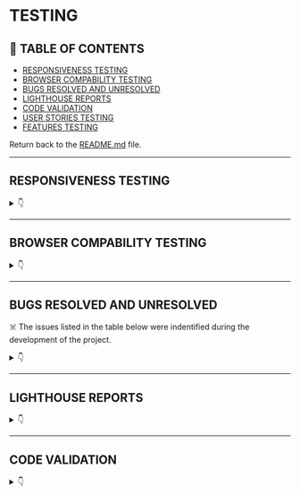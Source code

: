 # TESTING

## 🚀 TABLE OF CONTENTS

* [RESPONSIVENESS TESTING](#responsiveness-testing)
* [BROWSER COMPABILITY TESTING](#browser-compability-testing)
* [BUGS RESOLVED AND UNRESOLVED](#bugs-resolved-and-unresolved)
* [LIGHTHOUSE REPORTS](#lighthouse-reports)
* [CODE VALIDATION](#code-validation)
* [USER STORIES TESTING](#user-story-testing)
* [FEATURES TESTING](#features-testing)

Return back to the [README.md](README.md) file.

- - -

## RESPONSIVENESS TESTING

<details>
<summary>👇</summary>

The deployed project was tested on multiple devices for responsiveness issues.

![Responsiveness](docs/amires.JPG)

You will observe the tag line under the logo is expanded as screen size increases, & the navbar on mobile is a cut down version of navbar on full screen. The following Bootstrap classes `table-responsive table-condensed nav-expand d-none d-*-block` aid responsiviness & avoid need for media queries. However I have encountered a problem with table alignment which will not be sorted before submitting [link to table on Full Task List on > small screens]() 
It would be better UX if I could have implemented a sticky-navbar.

</details>

- - -

## BROWSER COMPABILITY TESTING


<details>
<summary>👇</summary>

The deployed project was tested on 3 browsers to check for compatibility issues and works as expected. 

|Browser | Screenshot | 
|:---:|:---: |
| Chrome | ![Chrome](docs/b-chrome.jpg)  |
| FireFox  | ![Firefox](docs/b-firefox.jpg)  |
| Edge  | ![Edge](docs/b-edge.jpg)  |

</details>

- - -

## BUGS RESOLVED AND UNRESOLVED 

☠️ The issues listed in the table below were indentified during the development of the project.

<details>
<summary>👇</summary>

|N.| Issue |  Action | Status | 
|:---|:--- |:--- |:--- |
|01| Table django_session don't exists | Command: python manage.py migrate sessions | Closed | 
| 22 | Video of the testing exceeds GitHub's file size limit and push was rejected | Delete video, `git reset --soft` was used to reset the last three commits, new commit was done with the changes, then the code was pushed to GitHub successfully | Closed | 
I have encountered a problem with table alignment which will not be sorted before submitting [link to table on Full Task List on > small screens]() *see reponsiviness()
It would be better UX if I could have implemented a sticky-navbar.
There are no remaining bugs.

</details>

- - -

## LIGHTHOUSE REPORTS

<details>
<summary>👇</summary>

Here are Lighthouse reports for the deployed project

|Page | Screenshot | 
|:---:|:---: |
|Home Guest |![Guest](docs/l-guest.jpg) |
|Home User Logged in |![Home](docs/l-auth-home.jpg) |
|Personal To Do  |![Todo](docs/l-todo.jpg) |
|Full Published  |![Full](docs/l-full.jpg) |
| New Task | ![New Task](docs/l-newtask.jpg) |
| Update Task | ![Update Task](docs/l-updatetask.jpg) |
|About |![About](docs/l-about.jpg) |
|Gate App  |![Gate](docs/l-soon.jpg) |
| Sign Up | ![Sign Up](docs/l-signup.jpg)|
| Sign In| ![Sign In](docs/l-signin.jpg) |
| Sign Out | ![Sign Out](docs/l-signout.jpg) |

</details>

- - -

## CODE VALIDATION

<details>
<summary>👇</summary>

### HTML

[HTML W3C Validator](https://validator.w3.org/) Screenshots

|Page |Screenshot | Notes  | 
|:---:|:----------------------:|---|
| Home Guest |![HTML Validation - Guest](docs/v-guest.jpg) |Observe on html source 4th line the Title CTB is Guest Home|
| Home Member |![HTML Validation - Main Feed](docs/v-member.jpg) | ||
| Sign  Up | ![HTML Validation - Signup](docs/v-signup.jpg)  |
| Sign  In | ![HTML Validation - Signin](docs/v-signin.jpg)  | Validate by the page source
| Log  In | ![HTML Validation - Signin](docs/v-login.jpg)  | Validate by the address
| Sign  Out | ![HTML Validation - Signout](docs/v-signout.jpg)  |
| Todo |  ![HTML Validation - Todo](docs/v-todo.jpg) | Yes there is a problem here as strictly speaking one should not have a button inside an anchor tag, This button is the Delete Task action.  The original plan was to use a modal when the user requested to delete a Task, but unfortunatley I could not get the Task ID data to the modal, I then had to revert to some sort of basic warning to the user so that where I started to use the tooltip to pop up a message to the user that this action cannot be undone & afaik to get the tooltip working I neede to use the button element.|
| Full |  ![HTML Validation - Full](docs/v-full.jpg) |
| Add Task |  ![HTML Validation - Add Task](docs/v-mewtask.jpg) |
| Update Task |  ![HTML Validation - Full](docs/v-update.jpg) |
| 404 | ![HTML Validation - Error 404](docs/v-404.jpg)  |
| Gate | ![HTML Validation - Gate](docs/v-soon.jpg)  |

- - - 

### CSS


[HTML W3C Validator](https://validator.w3.org/) also used to validate the css as shown :

![style.css](docs/v-css.jpg) |

- - - 

### JAVASCRIPT

The [JShint Validator](https://jshint.com/) was used to validate the JavaScript snippets.

- - - 

### PYTHON

The [Code Institute Python Linter](https://pep8ci.herokuapp.com) was used to validate Python files.

#### CTBPROJECT

| File | Screenshot  | Notes|
| --- | ------ |:---:|
| settings.py |  ![Settings](docs/v-settings.jpg) | Pass |
| urls.py (main) |  ![Urls](docs/v-purls.jpg) | Pass |


#### TASKAPP app

| File | Screenshot  | Notes|
| --- | --- | --- |
| admin.py | ![Admin](docs/v-admin.jpg)  | Pass |
| forms.py | ![Forms](docs/v-forms.jpg)  | Pass |
| models.py | ![Models](docs/v-models.jpg)  | Pass |
| urls.py |  ![Urls](docs/v-urls.jpg) | Pass |
| views.py | ![Views](docs/v-views.jpg)  | Pass |


- - -

## USER STORY TESTING

<details>
<summary>👇</summary>

I found that user stories (US) are a work in progress during the development of the project, I feel in a better position now that I am nearer the end of the project in defining US that I was at the start as having come through that process I now have a better understanding of them with clearly more to learn.  Armed with this knwoeldge I re define the US's here to aid in documenting US testing, Hence these will not follow the same USs as is in the  `@siobhain's CTB project`  [here](https://github.com/users/siobhain/projects/9) & deadline will not allow me to redo (regenerate) the US's on Github Project.

### New Site Users

- - -
As a first time user of the site, I want to be able to:


| User Stories |  Notes|
| --- | --- | 
| understand what the site is for and how to navigate the site, so I can decide whether or not to register / sign up. | Pass |
| register for an account, so that I can add Tasks and further explore the website. |  Pass |
| easily navigate the site, so that I can access what I need at the click of a button. | Pass |


### **Registered Users**

- - -

As a registered user of the site, I want to be able to:

*Must Have*

| User Stories |  Notes|
| --- |  --- |
| log in to my account, so that I can access the website. |Pass |
| log out of my account, so that I can end my session | Pass |
| view the current shared task board for the community group|  Pass |
| create, edit & delete my Tasks so that I have control of my content | Pass |
| see the date a task was created, so that I can know age of a task| Pass |
| view the full task board including completed tasks so I can see what the group has done in the past|  Pass |


*Won't Have this version*

| User Stories |  Notes|
| --- | --- | 
| change or reset password, so that user can regain access to my account | Pass |
| add a user picture so that user will be recognized in community  | Pass |
| see a users list, so that I can see contact details or picture of other members | Pass |
| add a task picture, so that I can better demonstrate work needed to be done | Pass |
| like or dislike other people's tasks, so that I can let them know I suport their task | Pass |
| view the number of likes on each task, so that I can see which is the most widely known about  | Pass |
| comment on other people's tasks, so that I can be involved in the conversation |  Pass |
| read the comments of tasks, so that I can know the thoughts from other members | Pass |

### **Admin User**

- - -

As an administrator for the site I want to be able to:

*Must Have*

| User Stories |  Notes|
| --- | --- | 
| publish and unpublish Tasks | Pass |
| Change the completed status of Tasks | Pass |
| search Tasks by user, status, date| Pass |

</details>
- - -

## FEATURES TESTING

<details>
<summary>👇</summary>

</details>

- - -

## AUTOMATED TESTING

<details>
<summary>👇</summary>

There was not automated testing implemented with this project.

- - -


</details>

Return back to the [README.md](README.md) file.